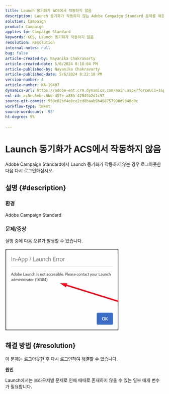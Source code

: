 ```yaml
---
title: Launch 동기화가 ACS에서 작동하지 않음
description: Launch 동기화가 작동하지 않는 Adobe Campaign Standard 문제를 해결하는 방법을 알아봅니다.
solution: Campaign
product: Campaign
applies-to: Campaign Standard
keywords: KCS, Launch 동기화가 작동하지 않음
resolution: Resolution
internal-notes: null
bug: false
article-created-by: Nayanika Chakravarty
article-created-date: 5/6/2024 8:18:04 PM
article-published-by: Nayanika Chakravarty
article-published-date: 5/6/2024 8:22:18 PM
version-number: 4
article-number: KA-19407
dynamics-url: https://adobe-ent.crm.dynamics.com/main.aspx?forceUCI=1&pagetype=entityrecord&etn=knowledgearticle&id=cc7d16b9-e50b-ef11-9f8a-6045bd0065b6
exl-id: ac5ec6eb-c6bb-457e-a805-42849b2d1c97
source-git-commit: 950c82bf4e0ce2cd8baab9b488757998d9340d0c
workflow-type: tm+mt
source-wordcount: '93'
ht-degree: 9%

---
```


# Launch 동기화가 ACS에서 작동하지 않음


Adobe Campaign Standard에서 Launch 동기화가 작동하지 않는 경우 로그아웃한 다음 다시 로그인하십시오.

## 설명 {#description}


### <b>환경</b>

Adobe Campaign Standard

### <b>문제/증상</b>

실행 중에 다음 오류가 발생할 수 있습니다.
<br><br>![](assets/___cd7d16b9-e50b-ef11-9f8a-6045bd0065b6___.png)<br>

## 해결 방법 {#resolution}


이 문제는 로그아웃한 후 다시 로그인하여 해결할 수 있습니다.

<b>원인</b>

Launch에서는 브라우저별 문제로 인해 때때로 존재하지 않을 수 있는 일부 매개 변수가 필요합니다.
